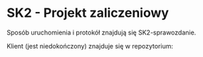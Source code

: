 # SK2 - Projekt zaliczeniowy

Sposób uruchomienia i protokół znajdują się SK2-sprawozdanie.

Klient (jest niedokończony) znajduje się w repozytorium: 
